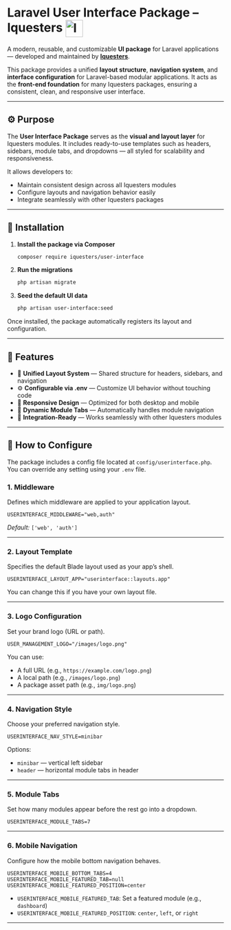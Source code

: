# Laravel User Interface Package – Iquesters <img src="https://avatars.githubusercontent.com/u/7593318?s=200&v=4" alt="Iquesters Logo" width="40" style="vertical-align: middle;"/>

A modern, reusable, and customizable **UI package** for Laravel applications — developed and maintained by **[Iquesters](https://github.com/iquesters)**.

This package provides a unified **layout structure**, **navigation system**, and **interface configuration** for Laravel-based modular applications. It acts as the **front-end foundation** for many Iquesters packages, ensuring a consistent, clean, and responsive user interface.

---

## ⚙️ Purpose

The **User Interface Package** serves as the **visual and layout layer** for Iquesters modules. It includes ready-to-use templates such as headers, sidebars, module tabs, and dropdowns — all styled for scalability and responsiveness.

It allows developers to:

* Maintain consistent design across all Iquesters modules
* Configure layouts and navigation behavior easily
* Integrate seamlessly with other Iquesters packages

---

## 🚀 Installation

1. **Install the package via Composer**

   ```bash
   composer require iquesters/user-interface
   ```

2. **Run the migrations**

   ```bash
   php artisan migrate
   ```

3. **Seed the default UI data**

   ```bash
   php artisan user-interface:seed
   ```

Once installed, the package automatically registers its layout and configuration.

---

## 🎨 Features

* 🧱 **Unified Layout System** — Shared structure for headers, sidebars, and navigation
* ⚙️ **Configurable via .env** — Customize UI behavior without touching code
* 📱 **Responsive Design** — Optimized for both desktop and mobile
* 🔄 **Dynamic Module Tabs** — Automatically handles module navigation
* 🧩 **Integration-Ready** — Works seamlessly with other Iquesters modules

---

## 🔧 How to Configure

The package includes a config file located at `config/userinterface.php`.
You can override any setting using your `.env` file.

### 1. Middleware

Defines which middleware are applied to your application layout.

```env
USERINTERFACE_MIDDLEWARE="web,auth"
```

*Default:* `['web', 'auth']`

---

### 2. Layout Template

Specifies the default Blade layout used as your app’s shell.

```env
USERINTERFACE_LAYOUT_APP="userinterface::layouts.app"
```

You can change this if you have your own layout file.

---

### 3. Logo Configuration

Set your brand logo (URL or path).

```env
USER_MANAGEMENT_LOGO="/images/logo.png"
```

You can use:

* A full URL (e.g., `https://example.com/logo.png`)
* A local path (e.g., `/images/logo.png`)
* A package asset path (e.g., `img/logo.png`)

---

### 4. Navigation Style

Choose your preferred navigation style.

```env
USERINTERFACE_NAV_STYLE=minibar
```

Options:

* `minibar` — vertical left sidebar
* `header` — horizontal module tabs in header

---

### 5. Module Tabs

Set how many modules appear before the rest go into a dropdown.

```env
USERINTERFACE_MODULE_TABS=7
```

---

### 6. Mobile Navigation

Configure how the mobile bottom navigation behaves.

```env
USERINTERFACE_MOBILE_BOTTOM_TABS=4
USERINTERFACE_MOBILE_FEATURED_TAB=null
USERINTERFACE_MOBILE_FEATURED_POSITION=center
```

* `USERINTERFACE_MOBILE_FEATURED_TAB`: Set a featured module (e.g., `dashboard`)
* `USERINTERFACE_MOBILE_FEATURED_POSITION`: `center`, `left`, or `right`

---